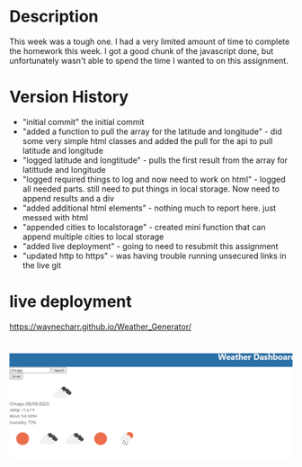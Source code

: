 # Description
This week was a tough one. I had a very limited amount of time to complete the homework this week. I got a good chunk of the javascript done, but unfortunately wasn't able to spend the time I wanted to on this assignment. 

# Version History

- "initial commit" the initial commit
- "added a function to pull the array for the latitude and longitude" - did some very simple html classes and added the pull for the api to pull latitude and longitude
- "logged latitude and longtitude" - pulls the first result from the array for latittude and longitude
- "logged required things to log and now need to work on html" - logged all needed parts. still need to put things in local storage. Now need to append results and a div
- "added additional html elements"  - nothing much to report here. just messed with html
- "appended cities to localstorage" - created mini function that can append multiple cities to local storage 
- "added live deployment" - going to need to resubmit this assignment 
- "updated http to https" - was having trouble running unsecured links in the live git

# live deployment 

https://waynecharr.github.io/Weather_Generator/

#

<img src=Assets/Images/weather_generator.PNG>